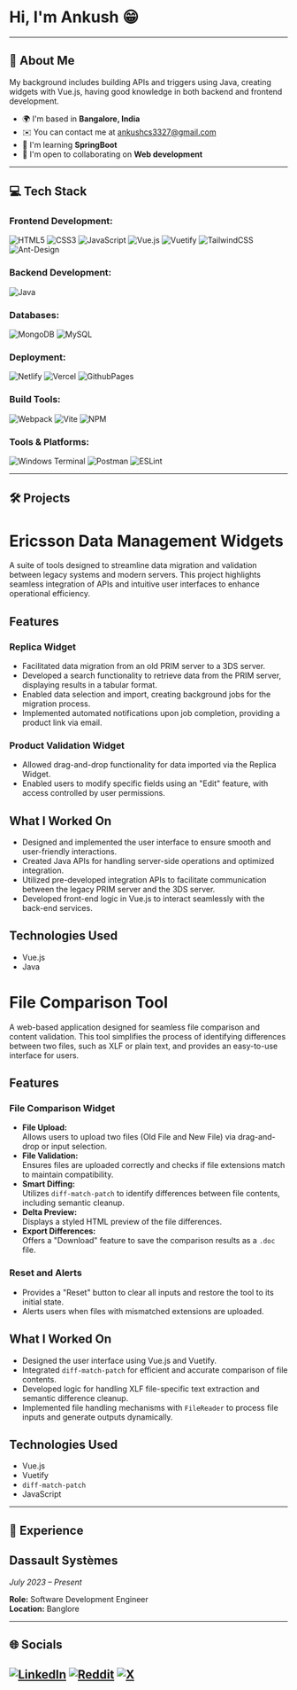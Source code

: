 # Hi, I'm Ankush 😁

---

## 💫 About Me

My background includes building APIs and triggers using Java, creating widgets with Vue.js, having good knowledge in both backend and frontend development.

- 🌍 I'm based in **Bangalore, India**
- ✉️ You can contact me at [ankushcs3327@gmail.com](mailto:ankushcs3327@gmail.com)
- 🧠 I'm learning **SpringBoot**
- 🤝 I'm open to collaborating on **Web development**

---

## 💻 Tech Stack

### **Frontend Development:**

![HTML5](https://img.shields.io/badge/html5-%23E34F26.svg?style=for-the-badge&logo=html5&logoColor=white)
![CSS3](https://img.shields.io/badge/css3-%231572B6.svg?style=for-the-badge&logo=css3&logoColor=white)
![JavaScript](https://img.shields.io/badge/javascript-%23323330.svg?style=for-the-badge&logo=javascript&logoColor=%23F7DF1E)
![Vue.js](https://img.shields.io/badge/vue.js-%2335495e.svg?style=for-the-badge&logo=vuedotjs&logoColor=%234FC08D)
![Vuetify](https://img.shields.io/badge/Vuetify-1867C0?style=for-the-badge&logo=vuetify&logoColor=AEDDFF)
![TailwindCSS](https://img.shields.io/badge/tailwindcss-%2338B2AC.svg?style=for-the-badge&logo=tailwind-css&logoColor=white)
![Ant-Design](https://img.shields.io/badge/-AntDesign-%230170FE?style=for-the-badge&logo=ant-design&logoColor=white)

### **Backend Development:**
![Java](https://img.shields.io/badge/java-%23ED8B00.svg?style=for-the-badge&logo=openjdk&logoColor=white)

### **Databases:**

![MongoDB](https://img.shields.io/badge/MongoDB-%234ea94b.svg?style=for-the-badge&logo=mongodb&logoColor=white)
![MySQL](https://img.shields.io/badge/mysql-%2300000f.svg?style=for-the-badge&logo=mysql&logoColor=white)

### **Deployment:**

![Netlify](https://img.shields.io/badge/netlify-%23000000.svg?style=for-the-badge&logo=netlify&logoColor=#00C7B7)
![Vercel](https://img.shields.io/badge/vercel-%23000000.svg?style=for-the-badge&logo=vercel&logoColor=white)
![GithubPages](https://img.shields.io/badge/github%20pages-121013?style=for-the-badge&logo=github&logoColor=white)

### **Build Tools:**

![Webpack](https://img.shields.io/badge/webpack-%238DD6F9.svg?style=for-the-badge&logo=webpack&logoColor=black)
![Vite](https://img.shields.io/badge/vite-%23646CFF.svg?style=for-the-badge&logo=vite&logoColor=white)
![NPM](https://img.shields.io/badge/NPM-%23CB3837.svg?style=for-the-badge&logo=npm&logoColor=white)

### **Tools & Platforms:**

![Windows Terminal](https://img.shields.io/badge/Windows%20Terminal-%234D4D4D.svg?style=for-the-badge&logo=windows-terminal&logoColor=white)
![Postman](https://img.shields.io/badge/Postman-FF6C37?style=for-the-badge&logo=postman&logoColor=white)
![ESLint](https://img.shields.io/badge/ESLint-4B3263?style=for-the-badge&logo=eslint&logoColor=white)

---

## 🛠️ Projects

# Ericsson Data Management Widgets  

A suite of tools designed to streamline data migration and validation between legacy systems and modern servers. This project highlights seamless integration of APIs and intuitive user interfaces to enhance operational efficiency.

## Features  

### Replica Widget  
- Facilitated data migration from an old PRIM server to a 3DS server.  
- Developed a search functionality to retrieve data from the PRIM server, displaying results in a tabular format.  
- Enabled data selection and import, creating background jobs for the migration process.  
- Implemented automated notifications upon job completion, providing a product link via email.  

### Product Validation Widget  
- Allowed drag-and-drop functionality for data imported via the Replica Widget.  
- Enabled users to modify specific fields using an "Edit" feature, with access controlled by user permissions.  

## What I Worked On  
- Designed and implemented the user interface to ensure smooth and user-friendly interactions.  
- Created Java APIs for handling server-side operations and optimized integration.  
- Utilized pre-developed integration APIs to facilitate communication between the legacy PRIM server and the 3DS server.  
- Developed front-end logic in Vue.js to interact seamlessly with the back-end services.  

## Technologies Used  
- Vue.js  
- Java 


# File Comparison Tool

A web-based application designed for seamless file comparison and content validation. This tool simplifies the process of identifying differences between two files, such as XLF or plain text, and provides an easy-to-use interface for users.

## Features

### File Comparison Widget
- **File Upload:**  
  Allows users to upload two files (Old File and New File) via drag-and-drop or input selection.  
- **File Validation:**  
  Ensures files are uploaded correctly and checks if file extensions match to maintain compatibility.  
- **Smart Diffing:**  
  Utilizes `diff-match-patch` to identify differences between file contents, including semantic cleanup.  
- **Delta Preview:**  
  Displays a styled HTML preview of the file differences.  
- **Export Differences:**  
  Offers a "Download" feature to save the comparison results as a `.doc` file.  

### Reset and Alerts
- Provides a "Reset" button to clear all inputs and restore the tool to its initial state.  
- Alerts users when files with mismatched extensions are uploaded.  

## What I Worked On
- Designed the user interface using Vue.js and Vuetify.  
- Integrated `diff-match-patch` for efficient and accurate comparison of file contents.  
- Developed logic for handling XLF file-specific text extraction and semantic difference cleanup.  
- Implemented file handling mechanisms with `FileReader` to process file inputs and generate outputs dynamically.  

## Technologies Used
- Vue.js  
- Vuetify  
- `diff-match-patch`  
- JavaScript  
---

## 💼 Experience

## Dassault Systèmes

*July 2023 – Present*

**Role:** Software Development Engineer  
**Location:** Banglore

---

## 🌐 Socials

[![LinkedIn](https://img.shields.io/badge/LinkedIn-%230077B5.svg?logo=linkedin&logoColor=white)](https://www.linkedin.com/in/ankush-c-s-7b9305241/)
[![Reddit](https://img.shields.io/badge/Reddit-%23FF4500.svg?logo=Reddit&logoColor=white)](https://www.reddit.com/user/Madara_Draco/)
[![X](https://img.shields.io/badge/X-black.svg?logo=X&logoColor=white)](https://twitter.com/_gipsyDang4r)
---
